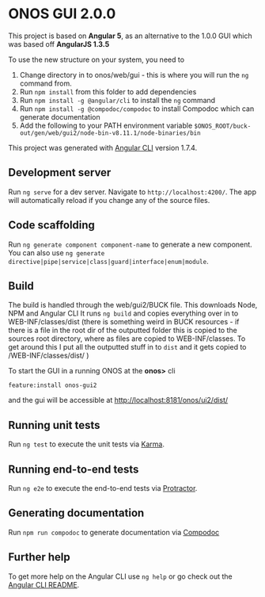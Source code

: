 # ONOS GUI 2.0.0

This project is based on __Angular 5__, as an alternative to the 1.0.0 GUI which was based off __AngularJS 1.3.5__

To use the new structure on your system, you need to 
1. Change directory in to onos/web/gui - this is where you will run the `ng` command from.
1. Run `npm install` from this folder to add dependencies
1. Run `npm install -g @angular/cli` to install the `ng` command
1. Run `npm install -g @compodoc/compodoc` to install Compodoc which can generate documentation 
1. Add the following to your PATH environment variable `$ONOS_ROOT/buck-out/gen/web/gui2/node-bin-v8.11.1/node-binaries/bin`

This project was generated with [Angular CLI](https://github.com/angular/angular-cli) version 1.7.4.

## Development server

Run `ng serve` for a dev server. Navigate to `http://localhost:4200/`. The app will automatically reload if you change any of the source files.

## Code scaffolding

Run `ng generate component component-name` to generate a new component. You can also use `ng generate directive|pipe|service|class|guard|interface|enum|module`.

## Build
The build is handled through the web/gui2/BUCK file. This downloads Node, NPM and Angular CLI
It runs ```ng build``` and copies everything over in to WEB-INF/classes/dist (there
is something weird in BUCK resources - if there is a file in the root dir of the
outputted folder this is copied to the sources root directory, where as files
are copied to WEB-INF/classes. To get around this I put all the outputted stuff in to 
```dist``` and it gets copied to /WEB-INF/classes/dist/ )

To start the GUI in a running ONOS at the __onos>__ cli
```
feature:install onos-gui2
```
and the gui will be accessible at [http://localhost:8181/onos/ui2/dist/](http://localhost:8181/onos/ui2/dist/)

## Running unit tests

Run `ng test` to execute the unit tests via [Karma](https://karma-runner.github.io).

## Running end-to-end tests

Run `ng e2e` to execute the end-to-end tests via [Protractor](http://www.protractortest.org/).

## Generating documentation
Run `npm run compodoc` to generate documentation via [Compodoc](https://github.com/compodoc/compodoc)

## Further help

To get more help on the Angular CLI use `ng help` or go check out the [Angular CLI README](https://github.com/angular/angular-cli/blob/master/README.md).
